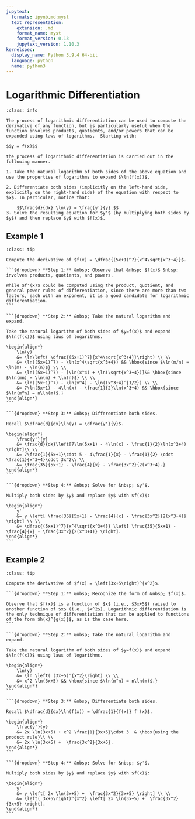 ```yaml
---
jupytext:
  formats: ipynb,md:myst
  text_representation:
    extension: .md
    format_name: myst
    format_version: 0.13
    jupytext_version: 1.10.3
kernelspec:
  display_name: Python 3.9.4 64-bit
  language: python
  name: python3
---
```

# Logarithmic Differentiation

```{admonition} Compute Derivatives using Logarithmic Differentiation
:class: info

The process of logarithmic differentiation can be used to compute the derivative of any function, but is particularly useful when the function involves products, quotients, and/or powers that can be expanded using laws of logarithms.  Starting with:

$$y = f(x)$$

the process of logarithmic differentiation is carried out in the following manner.

1. Take the natural logarithm of both sides of the above equation and use the properties of logarithms to expand $\ln(f(x))$. 

2. Differentiate both sides (implicitly on the left-hand side, explicitly on the right-hand side) of the equation with respect to $x$. In particular, notice that:

    $$\frac{d}{dx} \ln(y) = \frac{y'}{y}.$$
3. Solve the resulting equation for $y'$ (by multiplying both sides by $y$) and then replace $y$ with $f(x)$.
```

## Example 1
````{admonition} Logarithmic differentiation
:class: tip

Compute the derivative of $f(x) = \dfrac{(5x+1)^7}{x^4\sqrt{x^3+4}}$.

```{dropdown} **Step 1:** &nbsp; Observe that &nbsp; $f(x)$ &nbsp; involves products, quotients, and powers.

While $f'(x)$ could be computed using the product, quotient, and general power rules of differentiation, since there are more than two factors, each with an exponent, it is a good candidate for logarithmic differentiation.
```

```{dropdown} **Step 2:** &nbsp; Take the natural logarithm and expand.

Take the natural logarithm of both sides of $y=f(x)$ and expand $\ln(f(x))$ using laws of logarithms.

\begin{align*}
    \ln(y) 
    &= \ln\left( \dfrac{(5x+1)^7}{x^4\sqrt{x^3+4}}\right) \\ \\
    &= \ln((5x+1)^7) - \ln(x^4\sqrt{x^3+4}) && \hbox{since $\ln(m/n) = \ln(m) - \ln(n)$} \\ \\
    &= \ln((5x+1)^7) - [\ln(x^4) + \ln(\sqrt{x^3+4})]&& \hbox{since $\ln(mn) = \ln(m) + \ln(n)$} \\ \\
    &= \ln((5x+1)^7) - \ln(x^4) - \ln((x^3+4)^{1/2}) \\ \\
    &= 7\ln(5x+1) - 4\ln(x) - \frac{1}{2}\ln(x^3+4) && \hbox{since $\ln(m^n) = n\ln(m)$.}
\end{align*}
```

```{dropdown} **Step 3:** &nbsp; Differentiate both sides. 

Recall $\dfrac{d}{dx}\ln(y) = \dfrac{y'}{y}$.

\begin{align*}
    \frac{y'}{y} 
    &= \frac{d}{dx}\left[7\ln(5x+1) - 4\ln(x) - \frac{1}{2}\ln(x^3+4) \right]\\ \\
    &= 7\frac{1}{5x+1}\cdot 5 - 4\frac{1}{x} - \frac{1}{2} \cdot \frac{1}{x^3+4}\cdot 3x^2\\ \\
    &= \frac{35}{5x+1} - \frac{4}{x} - \frac{3x^2}{2(x^3+4).}
\end{align*}
```

```{dropdown} **Step 4:** &nbsp; Solve for &nbsp; $y'$. 

Multiply both sides by $y$ and replace $y$ with $f(x)$:

\begin{align*}
    y'
    &= y \left[ \frac{35}{5x+1} - \frac{4}{x} - \frac{3x^2}{2(x^3+4)} \right] \\ \\
    &= \dfrac{(5x+1)^7}{x^4\sqrt{x^3+4}} \left[ \frac{35}{5x+1} - \frac{4}{x} - \frac{3x^2}{2(x^3+4)} \right]. 
\end{align*}
```
````


## Example 2
````{admonition} Logarithmic differentiation
:class: tip

Compute the derivative of $f(x) = \left(3x+5\right)^{x^2}$.

```{dropdown} **Step 1:** &nbsp; Recognize the form of &nbsp; $f(x)$.

Observe that $f(x)$ is a function of $x$ (i.e., $3x+5$) raised to another function of $x$ (i.e., $x^2$). Logarithmic differentiation is the only technique of differentiation that can be applied to functions of the form $h(x)^{g(x)}$, as is the case here.
```

```{dropdown} **Step 2:** &nbsp; Take the natural logarithm and expand.

Take the natural logarithm of both sides of $y=f(x)$ and expand $\ln(f(x))$ using laws of logarithms.

\begin{align*}
    \ln(y) 
    &= \ln \left( (3x+5)^{x^2}\right) \\ \\
    &= x^2 \ln(3x+5) && \hbox{since $\ln(m^n) = n\ln(m)$.}
\end{align*}
```

```{dropdown} **Step 3:** &nbsp; Differentiate both sides. 

Recall $\dfrac{d}{dx}\ln(f(x)) = \dfrac{1}{f(x)} f'(x)$.

\begin{align*}
    \frac{y'}{y} 
    &= 2x \ln(3x+5) + x^2 \frac{1}{3x+5}\cdot 3  & \hbox{using the product rule}\\ \\
    &= 2x \ln(3x+5) +  \frac{3x^2}{3x+5}.
\end{align*}
```

```{dropdown} **Step 4:** &nbsp; Solve for &nbsp; $y'$.

Multiply both sides by $y$ and replace $y$ with $f(x)$:

\begin{align*}
    y'
    &= y \left[ 2x \ln(3x+5) +  \frac{3x^2}{3x+5} \right] \\ \\
    &= \left( 3x+5\right)^{x^2} \left[ 2x \ln(3x+5) +  \frac{3x^2}{3x+5} \right]. 
\end{align*}
```
````